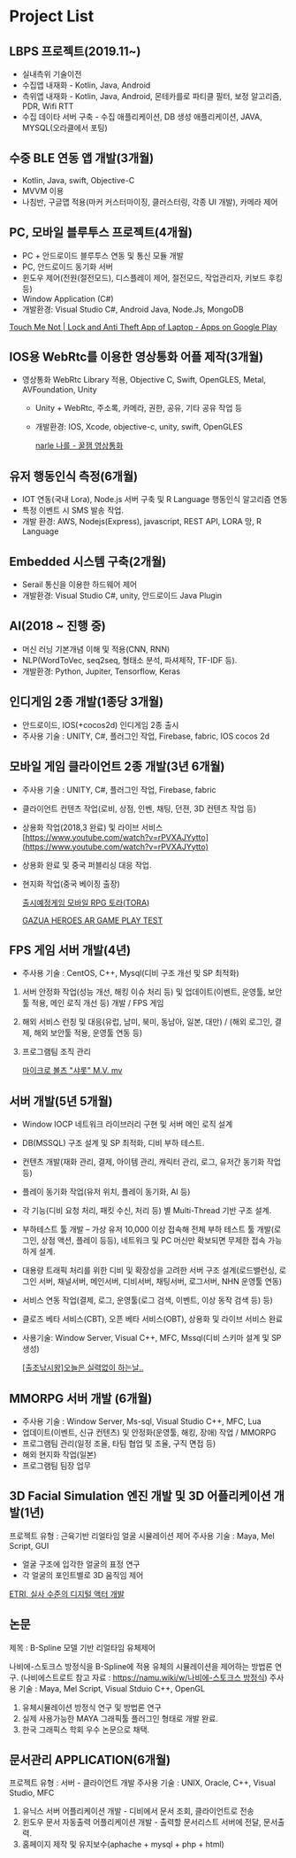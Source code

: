 # Project List

## LBPS 프로젝트(2019.11~)

- 실내측위 기술이전
- 수집앱 내재화 - Kotlin, Java, Android
- 측위앱 내재화 - Kotlin, Java, Android, 몬테카를로 파티클 필터, 보정 알고리즘, PDR, Wifi RTT
- 수집 데이타 서버 구축 - 수집 애플리케이션, DB 생성 애플리케이션, JAVA, MYSQL(오라클에서 포팅)

## 수중 BLE 연동 앱 개발(3개월)

- Kotlin, Java,  swift, Objective-C
- MVVM 이용
- 나침반, 구글맵 적용(마커 커스터마이징, 클러스터링, 각종 UI 개발), 카메라 제어

## PC, 모바일 블루투스 프로젝트(4개월)

- PC + 안드로이드 블루투스 연동 및 통신 모듈 개발
- PC, 안드로이드 동기화 서버
- 윈도우 제어(전원(절전모드), 디스플레이 제어, 절전모드, 작업관리자, 키보드 후킹 등)
- Window Application (C#)
- 개발환경: Visual Studio C#, Android Java, Node.Js, MongoDB

[Touch Me Not | Lock and Anti Theft App of Laptop - Apps on Google Play](https://play.google.com/store/apps/details?id=com.signalimpact.touchmenot)

## IOS용 WebRtc를 이용한 영상통화 어플 제작(3개월)

- 영상통화 WebRtc Library 적용, Objective C, Swift, OpenGLES, Metal, AVFoundation, Unity
    - Unity + WebRtc, 주소록, 카메라, 권한, 공유, 기타 공유 작업 등
    - 개발환경: IOS, Xcode, objective-c, unity, swift, OpenGLES

        [‎narle 나를 - 꿀잼 영상통화](https://apps.apple.com/kr/app/narle-%EB%82%98%EB%A5%BC-%EA%BF%80%EC%9E%BC-%EC%98%81%EC%83%81%ED%86%B5%ED%99%94/id1462855017)

## 유저 행동인식 측정(6개월)

- IOT 연동(국내 Lora), Node.js 서버 구축 및 R Language 행동인식 알고리즘 연동
- 특정 이벤트 시 SMS 발송 작업.
- 개발 환경: AWS, Nodejs(Express), javascript, REST API, LORA 망, R Language

## Embedded 시스템 구축(2개월)

- Serail 통신을 이용한 하드웨어 제어
- 개발환경: Visual Studio C#, unity, 안드로이드 Java Plugin

## AI(2018 ~ 진행 중)

- 머신 러닝 기본개념 이해 및 적용(CNN, RNN)
- NLP(WordToVec, seq2seq, 형태소 분석, 파셔제작, TF-IDF 등).
- 개발환경: Python, Jupiter, Tensorflow, Keras

## 인디게임 2종 개발(1종당 3개월)

- 안드로이드, IOS(+cocos2d) 인디게임 2종 출시
- 주사용 기술 : UNITY, C#, 플러그인 작업, Firebase, fabric, IOS cocos 2d

## 모바일 게임 클라이언트 2종 개발(3년 6개월)

- 주사용 기술 : UNITY, C#, 플러그인 작업, Firebase, fabric
- 클라이언트 컨텐츠 작업(로비, 상점, 인벤, 채팅, 던젼, 3D 컨텐츠 작업 등)
- 상용화 작업(2018,3 완료) 및 라이브 서비스
[https://www.youtube.com/watch?v=rPVXAJYytto](https://www.youtube.com/watch?v=rPVXAJYytto)
- 상용화 완료 및 중국 퍼블리싱 대응 작업.
- 현지화 작업(중국 베이징 출장)

    [출시예정게임 모바일 RPG 토라(TORA)](https://www.youtube.com/watch?v=6q02sQundeg)

    [GAZUA HEROES AR GAME PLAY TEST](https://www.youtube.com/watch?v=rPVXAJYytto)

## FPS 게임 서버 개발(4년)

- 주사용 기술 : CentOS, C++, Mysql(디비 구조 개선 및 SP 최적화)
1. 서버 안정화 작업(성능 개선, 해킹 이슈 처리 등) 및 업데이트(이벤트, 운영툴, 보안툴 적용, 메인 로직 개선 등) 개발 / FPS 게임
2. 해외 서비스 런칭 및 대응(유럽, 남미, 북미, 동남아, 일본, 대만) / (해외 로그인, 결제, 해외 보안툴 적용, 운영툴 연동 등)
3. 프로그램팀 조직 관리

    [마이크로 볼츠 "샤롯" M.V. mv](https://www.youtube.com/watch?v=TccifHuFxeE)

## 서버 개발(5년 5개월)

- Window IOCP 네트워크 라이브러리 구현 및 서버 메인 로직 설계
- DB(MSSQL) 구조 설계 및 SP 최적화, 디비 부하 테스트.
- 컨텐츠 개발(재화 관리, 결제, 아이템 관리, 캐릭터 관리, 로그, 유저간 동기화 작업 등)
- 플레이 동기화 작업(유저 위치, 플레이 동기화, AI 등)
- 각 기능(디비 요청 처리, 패킷 수신, 처리 등) 별 Multi-Thread 기반 구조 설계.
- 부하테스트 툴 개발 – 가상 유저 10,000 이상 접속해 전체 부하 테스트 툴 개발(로그인, 상점 액션, 플레이 등등), 네트워크 및 PC 머신만 확보되면 무제한 접속 가능하게 설계.
- 대용량 트래픽 처리를 위한 디비 및 확장성을 고려한 서버 구조 설계(로드밸런싱, 로그인 서버, 채널서버, 메인서버, 디비서버, 채팅서버, 로그서버, NHN 운영툴 연동)
- 서비스 연동 작업(결제, 로그, 운영툴(로그 검색, 이벤트, 이상 동작 검색 등) 등)
- 클로즈 베타 서비스(CBT), 오픈 베타 서비스(OBT), 상용화 및 라이브 서비스 완료
- 사용기술: Window Server, Visual C++, MFC, Mssql(디비 스키마 설계 및 SP 생성)

    [[출조낚시왕]오늘은 실력없이 하는날..](https://www.youtube.com/watch?v=cTirGWTSLJQ)

## MMORPG 서버 개발 (6개월)

- 주사용 기술 : Window Server, Ms-sql, Visual Studio C++, MFC, Lua
- 업데이트(이벤트, 신규 컨텐츠) 및 안정화(운영툴, 해킹, 장애) 작업 / MMORPG
- 프로그램팀 관리(일정 조율, 타팀 협업 및 조율, 구직 면접 등)
- 해외 현지화 작업(일본)
- 프로그램팀 팀장 업무

## 3D Facial Simulation 엔진 개발 및 3D 어플리케이션 개발(1년)

프로젝트 유형 : 근육기반 리얼타임 얼굴 시뮬레이션 제어
주사용 기술 : Maya, Mel Script, GUI

- 얼굴 구조에 입각한 얼굴의 표정 연구
- 각 얼굴의 포인트별로 3D 움직임 제어

[ETRI, 실사 수준의 디지털 액터 개발](https://www.newswire.co.kr/newsRead.php?no=87478)

## 논문

제목 : B-Spline 모델 기반 리얼타임 유체제어

나비에-스토크스 방정식을 B-Spline에 적용 유체의 시뮬레이션을 제어하는 방법론 연구. (나비에스트로트 참고 자료 : [https://namu.wiki/w/나비에-스토크스 방정식](https://namu.wiki/w/%EB%82%98%EB%B9%84%EC%97%90-%EC%8A%A4%ED%86%A0%ED%81%AC%EC%8A%A4%20%EB%B0%A9%EC%A0%95%EC%8B%9D))
주사용 기술 : Maya, Mel Script, Visual Stduio C++, OpenGL

1. 유체시뮬레이션 방정식 연구 및 방법론 연구
2. 실제 사용가능한 MAYA 그래픽툴 플러그인 형태로 개발 완료.
3. 한국 그래픽스 학회 우수 논문으로 채택.

## 문서관리 APPLICATION(6개월)

프로젝트 유형 : 서버 - 클라이언트 개발
주사용 기술 : UNIX, Oracle, C++, Visual Studio, MFC

1. 유닉스 서버 어플리케이션 개발 - 디비에서 문서 조회, 클라이언트로 전송
2. 윈도우 문서 자동출력 어플리케이션 개발 - 출력할 문서리스트 서버에 전달, 문서출력.
3. 홈페이지 제작 및 유지보수(aphache + mysql + php + html)